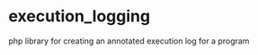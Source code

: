 execution_logging
=================

php library for creating an annotated execution log for a program